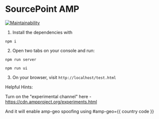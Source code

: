 # SourcePoint **AMP**
[![Maintainability](https://api.codeclimate.com/v1/badges/8d731d4e2661140f688d/maintainability)](https://codeclimate.com/github/SourcePointUSA/amp-client/maintainability)

1. Install the dependencies with
```
npm i
```

2. Open two tabs on your console and run:
```
npm run server
```
```
npm run ui
```

3. On your browser, visit `http://localhost/test.html`


Helpful Hints:

Turn on the "experimental channel" here - https://cdn.ampproject.org/experiments.html

And it will enable amp-geo spoofing using #amp-geo={{ country code }}
